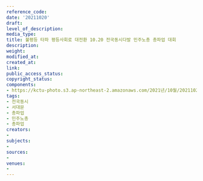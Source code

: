 ```yaml
---
reference_code: 
date: '20211020'
draft: 
level_of_description: 
media_type: 
title: 불평등 타파 평등사회로 대전환 10.20 전국동시다발 민주노총 총파업 대회
description: 
weight: 
modified_at: 
created_at: 
link: 
public_access_status: 
copyright_status: 
components:
- https://kctu-photo.s3.ap-northeast-2.amazonaws.com/2021년/10월/20211020-불평등+타파+평등사회로+대전환+10.20+전국동시다발+민주노총+총파업+대회_전국동시_서대문_총파업_민주노총_총파업/_5D40385.jpg
tags:
- 전국동시
- 서대문
- 총파업
- 민주노총
- 총파업
creators:
- 
subjects:
- 
sources:
- 
venues:
- 
---
```

